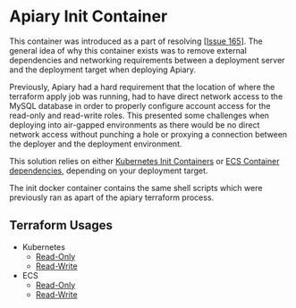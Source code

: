 # Apiary Init Container

This container was introduced as a part of resolving [[Issue 165](https://github.com/ExpediaGroup/apiary-data-lake/issues/165)]. 
The general idea of why this container exists was to remove external dependencies and networking requirements between a deployment server and the deployment target when deploying Apiary. 

Previously, Apiary had a hard requirement that the location of where the terraform apply job was running, had to have direct network access to the MySQL database in order to properly configure account access for the read-only and read-write roles. This presented some challenges when deploying into air-gapped environments as there would be no direct network access without punching a hole or proxying a connection between the deployer and the deployment environment.

This solution relies on either [Kubernetes Init Containers](https://kubernetes.io/docs/concepts/workloads/pods/init-containers/) or [ECS Container dependencies](https://aws.amazon.com/about-aws/whats-new/2019/03/amazon-ecs-introduces-enhanced-container-dependency-management/), depending on your deployment target.


The init docker container contains the same shell scripts which were previously ran as apart of the apiary terraform process.


## Terraform Usages

- Kubernetes
  - [Read-Only](https://github.com/ExpediaGroup/apiary-data-lake/blob/master/k8s-readonly.tf#L40)
  - [Read-Write](https://github.com/ExpediaGroup/apiary-data-lake/blob/9881ef5b6fdb37bd22ca132542104f7eb026ce0c/k8s-readwrite.tf#L40)
- ECS
  - [Read-Only](https://github.com/ExpediaGroup/apiary-data-lake/blob/9881ef5b6fdb37bd22ca132542104f7eb026ce0c/templates/apiary-hms-readonly.json#L2)
  - [Read-Write](https://github.com/ExpediaGroup/apiary-data-lake/blob/9881ef5b6fdb37bd22ca132542104f7eb026ce0c/templates/apiary-hms-readwrite.json#L2)
